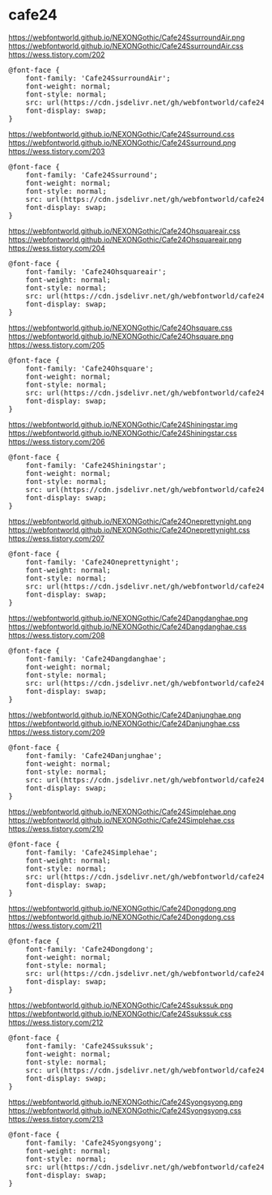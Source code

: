 # cafe24

                           
https://webfontworld.github.io/NEXONGothic/Cafe24SsurroundAir.png<br>
https://webfontworld.github.io/NEXONGothic/Cafe24SsurroundAir.css<br>
https://wess.tistory.com/202

<pre>
@font-face {
    font-family: 'Cafe24SsurroundAir';
    font-weight: normal; 
    font-style: normal; 
    src: url(https://cdn.jsdelivr.net/gh/webfontworld/cafe24/Cafe24SsurroundAir.woff2) format('woff2');
    font-display: swap;
}
</pre>

https://webfontworld.github.io/NEXONGothic/Cafe24Ssurround.css<br> 
https://webfontworld.github.io/NEXONGothic/Cafe24Ssurround.png<br>
https://wess.tistory.com/203

<pre>
@font-face {
    font-family: 'Cafe24Ssurround';
    font-weight: normal; 
    font-style: normal; 
    src: url(https://cdn.jsdelivr.net/gh/webfontworld/cafe24/Cafe24Ssurround.woff2) format('woff2');
    font-display: swap;
}
</pre>


https://webfontworld.github.io/NEXONGothic/Cafe24Ohsquareair.css<br> 
https://webfontworld.github.io/NEXONGothic/Cafe24Ohsquareair.png<br>
https://wess.tistory.com/204

<pre>
@font-face {
    font-family: 'Cafe24Ohsquareair';
    font-weight: normal; 
    font-style: normal; 
    src: url(https://cdn.jsdelivr.net/gh/webfontworld/cafe24/Cafe24Ohsquareair.woff2) format('woff2');
    font-display: swap;
}
</pre>

https://webfontworld.github.io/NEXONGothic/Cafe24Ohsquare.css<br> 
https://webfontworld.github.io/NEXONGothic/Cafe24Ohsquare.png<br>
https://wess.tistory.com/205

<pre>
@font-face {
    font-family: 'Cafe24Ohsquare';
    font-weight: normal; 
    font-style: normal; 
    src: url(https://cdn.jsdelivr.net/gh/webfontworld/cafe24/Cafe24Ohsquare.woff2) format('woff2');
    font-display: swap;
}
</pre>

https://webfontworld.github.io/NEXONGothic/Cafe24Shiningstar.img<br>
https://webfontworld.github.io/NEXONGothic/Cafe24Shiningstar.css<br>
https://wess.tistory.com/206

<pre>
@font-face {
    font-family: 'Cafe24Shiningstar';
    font-weight: normal; 
    font-style: normal; 
    src: url(https://cdn.jsdelivr.net/gh/webfontworld/cafe24/Cafe24Shiningstar.woff2) format('woff2');
    font-display: swap;
}
</pre>


https://webfontworld.github.io/NEXONGothic/Cafe24Oneprettynight.png<br>
https://webfontworld.github.io/NEXONGothic/Cafe24Oneprettynight.css<br>
https://wess.tistory.com/207

<pre>
@font-face {
    font-family: 'Cafe24Oneprettynight';
    font-weight: normal; 
    font-style: normal; 
    src: url(https://cdn.jsdelivr.net/gh/webfontworld/cafe24/Cafe24Oneprettynight.woff2) format('woff2');
    font-display: swap;
}
</pre>


https://webfontworld.github.io/NEXONGothic/Cafe24Dangdanghae.png<br>
https://webfontworld.github.io/NEXONGothic/Cafe24Dangdanghae.css<br>
https://wess.tistory.com/208

<pre>
@font-face {
    font-family: 'Cafe24Dangdanghae';
    font-weight: normal; 
    font-style: normal; 
    src: url(https://cdn.jsdelivr.net/gh/webfontworld/cafe24/Cafe24Dangdanghae.woff2) format('woff2');
    font-display: swap;
}
</pre>


https://webfontworld.github.io/NEXONGothic/Cafe24Danjunghae.png<br>
https://webfontworld.github.io/NEXONGothic/Cafe24Danjunghae.css<br>
https://wess.tistory.com/209

<pre>
@font-face {
    font-family: 'Cafe24Danjunghae';
    font-weight: normal; 
    font-style: normal; 
    src: url(https://cdn.jsdelivr.net/gh/webfontworld/cafe24/Cafe24Danjunghae.woff2) format('woff2');
    font-display: swap;
}
</pre>

https://webfontworld.github.io/NEXONGothic/Cafe24Simplehae.png<br>
https://webfontworld.github.io/NEXONGothic/Cafe24Simplehae.css<br>
https://wess.tistory.com/210

<pre>
@font-face {
    font-family: 'Cafe24Simplehae';
    font-weight: normal; 
    font-style: normal; 
    src: url(https://cdn.jsdelivr.net/gh/webfontworld/cafe24/Cafe24Simplehae.woff2) format('woff2');
    font-display: swap;
}
</pre>

https://webfontworld.github.io/NEXONGothic/Cafe24Dongdong.png<br>
https://webfontworld.github.io/NEXONGothic/Cafe24Dongdong.css<br>
https://wess.tistory.com/211

<pre>
@font-face {
    font-family: 'Cafe24Dongdong';
    font-weight: normal; 
    font-style: normal; 
    src: url(https://cdn.jsdelivr.net/gh/webfontworld/cafe24/Cafe24Dongdong.woff2) format('woff2');
    font-display: swap;
}
</pre>

https://webfontworld.github.io/NEXONGothic/Cafe24Ssukssuk.png<br>
https://webfontworld.github.io/NEXONGothic/Cafe24Ssukssuk.css<br>
https://wess.tistory.com/212

<pre>
@font-face {
    font-family: 'Cafe24Ssukssuk';
    font-weight: normal; 
    font-style: normal; 
    src: url(https://cdn.jsdelivr.net/gh/webfontworld/cafe24/Cafe24Ssukssuk.woff2) format('woff2');
    font-display: swap;
}
</pre>


https://webfontworld.github.io/NEXONGothic/Cafe24Syongsyong.png<br>
https://webfontworld.github.io/NEXONGothic/Cafe24Syongsyong.css<br>
https://wess.tistory.com/213

<pre>
@font-face {
    font-family: 'Cafe24Syongsyong';
    font-weight: normal; 
    font-style: normal; 
    src: url(https://cdn.jsdelivr.net/gh/webfontworld/cafe24/Cafe24Syongsyong.woff2) format('woff2');
    font-display: swap;
}
</pre>



